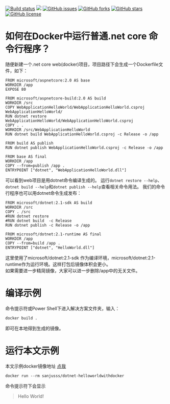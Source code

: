 ﻿
[![Build status](https://ci.appveyor.com/api/projects/status/y9t5gcbh8gq98gw5?svg=true)](https://ci.appveyor.com/project/sanjusss/dotnet-HelloWorldWithDocker)
[![](https://img.shields.io/docker/stars/sanjusss/dotnet-helloworldwithdocker.svg?logo=docker)](https://hub.docker.com/r/sanjusss/dotnet-helloworldwithdocker)
[![GitHub issues](https://img.shields.io/github/issues/sanjusss/dotnet-HelloWorldWithDocker.svg)](https://github.com/sanjusss/dotnet-HelloWorldWithDocker/issues)
[![GitHub forks](https://img.shields.io/github/forks/sanjusss/dotnet-HelloWorldWithDocker.svg)](https://github.com/sanjusss/dotnet-HelloWorldWithDocker/network)
[![GitHub stars](https://img.shields.io/github/stars/sanjusss/dotnet-HelloWorldWithDocker.svg)](https://github.com/sanjusss/dotnet-HelloWorldWithDocker/stargazers)
[![GitHub license](https://img.shields.io/github/license/sanjusss/dotnet-HelloWorldWithDocker.svg)](https://github.com/sanjusss/dotnet-HelloWorldWithDocker/blob/master/LICENSE)


# 如何在Docker中运行普通.net core 命令行程序？  

随便新建一个.net core web(docker)项目，项目路径下会生成一个Dockerfile文件，如下：
```
FROM microsoft/aspnetcore:2.0 AS base
WORKDIR /app
EXPOSE 80

FROM microsoft/aspnetcore-build:2.0 AS build
WORKDIR /src
COPY WebApplicationHelloWorld/WebApplicationHelloWorld.csproj WebApplicationHelloWorld/
RUN dotnet restore WebApplicationHelloWorld/WebApplicationHelloWorld.csproj
COPY . .
WORKDIR /src/WebApplicationHelloWorld
RUN dotnet build WebApplicationHelloWorld.csproj -c Release -o /app

FROM build AS publish
RUN dotnet publish WebApplicationHelloWorld.csproj -c Release -o /app

FROM base AS final
WORKDIR /app
COPY --from=publish /app .
ENTRYPOINT ["dotnet", "WebApplicationHelloWorld.dll"]
```
可以看到web项目是用dotnet命令编译生成的。
运行`dotnet restore --help`、`dotnet build --help`和`dotnet publish --help`查看相关命令用法。
我们的命令行程序也可以用dotnet命令生成发布：
```
FROM microsoft/dotnet:2.1-sdk AS build
WORKDIR /src
COPY . /src
#RUN dotnet restore 
#RUN dotnet build  -c Release 
RUN dotnet publish -c Release -o /app

FROM microsoft/dotnet:2.1-runtime AS final
WORKDIR /app
COPY --from=build /app .
ENTRYPOINT ["dotnet", "HelloWorld.dll"]
```
这里使用了microsoft/dotnet:2.1-sdk 作为编译环境，microsoft/dotnet:2.1-runtime作为运行环境。这样打包后镜像体积会更小。  
如果需要进一步精简镜像，大家可以进一步删除/app中的无关文件。

# 编译示例
命令提示符或Power Shell下进入解决方案文件夹，输入：
```
docker build .
```
即可在本地得到生成的镜像。

# 运行本文示例
本文示例docker镜像地址 [点我](https://hub.docker.com/r/sanjusss/dotnet-helloworldwithdocker/)
```
docker run --rm sanjusss/dotnet-helloworldwithdocker
```
命令提示符下会显示
>Hello World!
